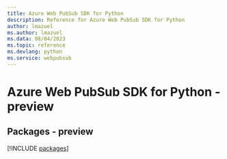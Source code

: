 ```yaml
---
title: Azure Web PubSub SDK for Python
description: Reference for Azure Web PubSub SDK for Python
author: lmazuel
ms.author: lmazuel
ms.data: 08/04/2023
ms.topic: reference
ms.devlang: python
ms.service: webpubsub
---
```

# Azure Web PubSub SDK for Python - preview
## Packages - preview
[!INCLUDE [packages](web-pubsub-index.md)]
